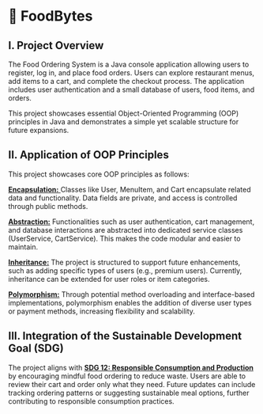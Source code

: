 # 🍔 FoodBytes
## **I. Project Overview**
The Food Ordering System is a Java console application allowing users to register, log in, and place food orders. Users can explore restaurant menus, add items to a cart, and complete the checkout process. The application includes user authentication and a small database of users, food items, and orders.

This project showcases essential Object-Oriented Programming (OOP) principles in Java and demonstrates a simple yet scalable structure for future expansions.

## **II. Application of OOP Principles**
This project showcases core OOP principles as follows:

<ins>**Encapsulation:** </ins> Classes like User, MenuItem, and Cart encapsulate related data and functionality. Data fields are private, and access is controlled through public methods.

<ins>**Abstraction:**</ins> Functionalities such as user authentication, cart management, and database interactions are abstracted into dedicated service classes (UserService, CartService). This makes the code modular and easier to maintain.

<ins>**Inheritance:**</ins> The project is structured to support future enhancements, such as adding specific types of users (e.g., premium users). Currently, inheritance can be extended for user roles or item categories.

<ins>**Polymorphism:**</ins> Through potential method overloading and interface-based implementations, polymorphism enables the addition of diverse user types or payment methods, increasing flexibility and scalability.

## III. Integration of the Sustainable Development Goal (SDG)
The project aligns with <ins>**SDG 12: Responsible Consumption and Production**</ins> by encouraging mindful food ordering to reduce waste. Users are able to review their cart and order only what they need. Future updates can include tracking ordering patterns or suggesting sustainable meal options, further contributing to responsible consumption practices.
